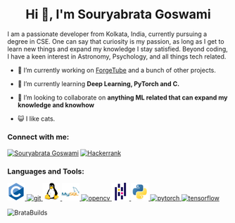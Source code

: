 <h1 align="center">Hi 👋, I'm Souryabrata Goswami</h1>
I am a passionate developer from Kolkata, India, currently pursuing a degree in CSE. One can say that curiosity is my passion, as long as I get to learn new things and expand my knowledge I stay satisfied. Beyond coding, I have a keen interest in Astronomy, Psychology, and all things tech related.

<!-- <p align="left"> <img src="https://komarev.com/ghpvc/?username=BrataBuilds&label=Profile%20views&color=0e75b6&style=flat" alt="BrataBuilds" /> </p> -->


- 🔭 I’m currently working on [ForgeTube](https://github.com/MLSAKIIT/ForgeTube) and a bunch of other projects.

- 🌱 I’m currently learning **Deep Learning, PyTorch and C.**

- 👯 I’m looking to collaborate on **anything ML related that can expand my knowledge and knowhow**

- 😺 I like cats.

<h3 align="left">Connect with me:</h3>
<p align="left">
<a href="https://www.linkedin.com/in/souryabrata-goswami/" target="blank"><img align="center" src="https://raw.githubusercontent.com/rahuldkjain/github-profile-readme-generator/master/src/images/icons/Social/linked-in-alt.svg" alt="Souryabrata Goswami" height="30" width="40" /></a>
<a href="https://www.hackerrank.com/profile/souryabrata2" target="blank"><img align="center" src="https://raw.githubusercontent.com/rahuldkjain/github-profile-readme-generator/master/src/images/icons/Social/hackerrank.svg" alt="Hackerrank" height="30" width="40" /></a>
</p>

<h3 align="left">Languages and Tools:</h3>
<a href="https://www.cprogramming.com/" target="_blank" rel="noreferrer"> <img src="https://raw.githubusercontent.com/devicons/devicon/master/icons/c/c-original.svg" alt="c" width="40" height="40"/> </a> <a href="https://git-scm.com/" target="_blank" rel="noreferrer"> <img src="https://www.vectorlogo.zone/logos/git-scm/git-scm-icon.svg" alt="git" width="40" height="40"/> </a> <a href="https://www.linux.org/" target="_blank" rel="noreferrer"> <img src="https://raw.githubusercontent.com/devicons/devicon/master/icons/linux/linux-original.svg" alt="linux" width="40" height="40"/> </a> <a href="https://www.mysql.com/" target="_blank" rel="noreferrer"> <img src="https://raw.githubusercontent.com/devicons/devicon/master/icons/mysql/mysql-original-wordmark.svg" alt="mysql" width="40" height="40"/> </a> <a href="https://opencv.org/" target="_blank" rel="noreferrer"> <img src="https://www.vectorlogo.zone/logos/opencv/opencv-icon.svg" alt="opencv" width="40" height="40"/> </a> <a href="https://pandas.pydata.org/" target="_blank" rel="noreferrer"> <img src="https://raw.githubusercontent.com/devicons/devicon/2ae2a900d2f041da66e950e4d48052658d850630/icons/pandas/pandas-original.svg" alt="pandas" width="40" height="40"/> </a> <a href="https://www.python.org" target="_blank" rel="noreferrer"> <img src="https://raw.githubusercontent.com/devicons/devicon/master/icons/python/python-original.svg" alt="python" width="40" height="40"/> </a> <a href="https://pytorch.org/" target="_blank" rel="noreferrer"> <img src="https://www.vectorlogo.zone/logos/pytorch/pytorch-icon.svg" alt="pytorch" width="40" height="40"/> </a> <a href="https://www.tensorflow.org" target="_blank" rel="noreferrer"> <img src="https://www.vectorlogo.zone/logos/tensorflow/tensorflow-icon.svg" alt="tensorflow" width="40" height="40"/> </a> </p>

<p><img align="center" src="https://github-readme-stats.vercel.app/api/top-langs?username=BrataBuilds&show_icons=true&locale=en&layout=compact" alt="BrataBuilds" /></p>
